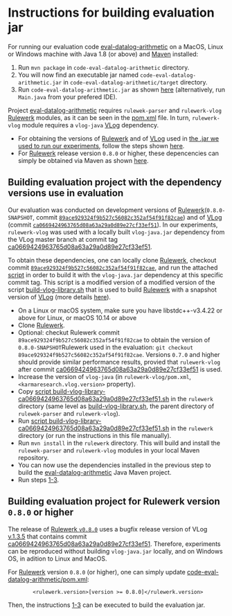# Instructions for building evaluation jar

For running our evaluation code [eval-datalog-arithmetic](https://github.com/knowsys/eval-datalog-arithmetic/tree/main/code-eval-datalog-arithmetic) on a MacOS, Linux or Windows machine with Java 1.8 (or above) and [Maven](https://maven.apache.org/guides/getting-started/) installed:

   1. Run `mvn package` in `code-eval-datalog-arithmetic` directory. 
   2. You will now find an executable jar named `code-eval-datalog-arithmetic.jar` in `code-eval-datalog-arithmetic/target` directory. 
   3. Run `code-eval-datalog-arithmetic.jar` as shown [here](https://github.com/knowsys/eval-datalog-arithmetic#toolchain) (alternatively, run `Main.java` from your prefered IDE). 


Project [eval-datalog-arithmetic](https://github.com/knowsys/eval-datalog-arithmetic/tree/main/code-eval-datalog-arithmetic) requires `rulewek-parser` and `rulewerk-vlog` [Rulewerk](https://github.com/knowsys/rulewerk)  modules, as it can be seen in the [pom.xml](https://github.com/knowsys/eval-datalog-arithmetic/blob/main/code-eval-datalog-arithmetic/pom.xml) file. In turn, `rulewerk-vlog` module requires a `vlog-java` [VLog](https://github.com/karmaresearch/vlog) dependency.
   * For obtaining the versions of [Rulewerk](https://github.com/knowsys/rulewerk) and  of [VLog](https://github.com/karmaresearch/vlog) used in [the .jar we used to run our experiments](https://github.com/knowsys/eval-datalog-arithmetic/blob/main/code-eval-datalog-arithmetic_linux.jar), follow the steps shown [here](https://github.com/knowsys/eval-datalog-arithmetic/blob/main/code-eval-datalog-arithmetic/BUILDING-EVAL-JAR_README.md#building-evaluation-project-with-the-dependency-versions-use-in-evaluation). 
   * For [Rulewerk](https://github.com/knowsys/rulewerk) release version `0.8.0` or higher, these depencencies can simply be obtained via Maven as shown [here](https://github.com/knowsys/eval-datalog-arithmetic/blob/main/code-eval-datalog-arithmetic/BUILDING-EVAL-JAR_README.md#building-evaluation-project-for-rulewerk-version-080-or-higher).

## Building evaluation project with the dependency versions use in evaluation
Our evaluation was conducted on development versions of [Rulewerk](https://github.com/knowsys/rulewerk)(`0.8.0-SNAPSHOT`, commit  [`89ace929324f9b527c56082c352af54f91f82cae`](https://github.com/knowsys/rulewerk/commit/89ace929324f9b527c56082c352af54f91f82cae)) and of [VLog](https://github.com/karmaresearch/vlog) (commit [`ca0669424963765d08a63a29a0d89e27cf33ef51`](https://github.com/karmaresearch/vlog/commit/ca0669424963765d08a63a29a0d89e27cf33ef51)). 
In our experiments, `rulewerk-vlog` was used with a locally built `vlog-java.jar` dependency from the VLog master branch at commit tag [ca0669424963765d08a63a29a0d89e27cf33ef51](https://github.com/karmaresearch/vlog/commit/ca0669424963765d08a63a29a0d89e27cf33ef51). 

To obtain these dependencies, one can locally clone [Rulewerk](https://github.com/knowsys/rulewerk), checkout commit [`89ace929324f9b527c56082c352af54f91f82cae`](https://github.com/knowsys/rulewerk/commit/89ace929324f9b527c56082c352af54f91f82cae), and run the attached [script](https://github.com/knowsys/eval-datalog-arithmetic/blob/main/build-vlog-library-ca0669424963765d08a63a29a0d89e27cf33ef51.sh) in order to build it with the `vlog-java.jar` dependency at this specific commit tag. This script is a modified version of a modified version of the script [build-vlog-library.sh](https://github.com/knowsys/rulewerk/blob/master/build-vlog-library.sh) that is used to build [Rulewerk](https://github.com/knowsys/rulewerk) with a snapshot version of [VLog](https://github.com/karmaresearch/vlog) (more details [here](https://github.com/knowsys/rulewerk#installation)).


* On a Linux or macOS system, make sure you have libstdc++-v3.4.22 or above for Linux, or macOS 10.14 or above 
* Clone [Rulewerk](https://github.com/knowsys/rulewerk).
* Optional: checkut Rulewerk commit `89ace929324f9b527c56082c352af54f91f82cae` to obtain the version of  `0.8.0-SNAPSHOT`Rulewerk used in the evaluation: `git checkout 89ace929324f9b527c56082c352af54f91f82cae`. Versions  `0.7.0` and higher should provide similar performance results, provied that `rulewerk-vlog` after commit [ca0669424963765d08a63a29a0d89e27cf33ef51](https://github.com/karmaresearch/vlog/commit/ca0669424963765d08a63a29a0d89e27cf33ef51) is used.
* Increase the version of `vlog-java` (in `rulewerk-vlog/pom.xml`, `<karmaresearch.vlog.version>` property).
* Copy [script build-vlog-library-ca0669424963765d08a63a29a0d89e27cf33ef51.sh](https://github.com/knowsys/eval-datalog-arithmetic/blob/main/build-vlog-library-ca0669424963765d08a63a29a0d89e27cf33ef51.sh) in the `rulewerk` directory (same level as [build-vlog-library.sh](https://github.com/knowsys/rulewerk/blob/master/build-vlog-library.sh), the parent directory of `rulewek-parser` and `rulewerk-vlog`).
* Run [script build-vlog-library-ca0669424963765d08a63a29a0d89e27cf33ef51.sh](https://github.com/knowsys/eval-datalog-arithmetic/blob/main/build-vlog-library-ca0669424963765d08a63a29a0d89e27cf33ef51.sh) in the `rulewerk` directory (or run the instructions in this file manually).
* Run `mvn install` in the `rulewerk` directory. This will build  and install the `rulewek-parser` and `rulewerk-vlog` modules in your local Maven repository.
* You can now use the dependencies installed in the previous step to build the [eval-datalog-arithmetic](https://github.com/knowsys/eval-datalog-arithmetic/tree/main/code-eval-datalog-arithmetic) Java Maven project.
* Run steps [1-3](https://github.com/knowsys/eval-datalog-arithmetic/blob/main/code-eval-datalog-arithmetic/BUILDING-EVAL-JAR_README.md#instructions-for-building-evaluation-jar).

## Building evaluation project for Rulewerk version `0.8.0` or higher

The release of [Rulewerk `v0.8.0`](https://github.com/knowsys/rulewerk/releases/tag/v0.8.0) uses a bugfix release version of VLog [v.1.3.5](https://github.com/karmaresearch/vlog/releases/tag/v1.3.5) that contains commit [ca0669424963765d08a63a29a0d89e27cf33ef51](https://github.com/karmaresearch/vlog/commit/ca0669424963765d08a63a29a0d89e27cf33ef51). Therefore, experiments can be reproduced without building `vlog-java.jar` locally, and on Windows OS, in adition to Linux and MacOS.

For [Rulewerk](https://github.com/knowsys/rulewerk) version `0.8.0` (or higher), one can simply update [code-eval-datalog-arithmetic/pom.xml](https://github.com/knowsys/eval-datalog-arithmetic/blob/main/code-eval-datalog-arithmetic/pom.xml):

    		<rulewerk.version>[version >= 0.8.0]</rulewerk.version>

Then, the instructions [1-3](https://github.com/knowsys/eval-datalog-arithmetic/blob/main/code-eval-datalog-arithmetic/BUILDING-EVAL-JAR_README.md#instructions-for-building-evaluation-jar) can be executed to build the evaluation jar.

